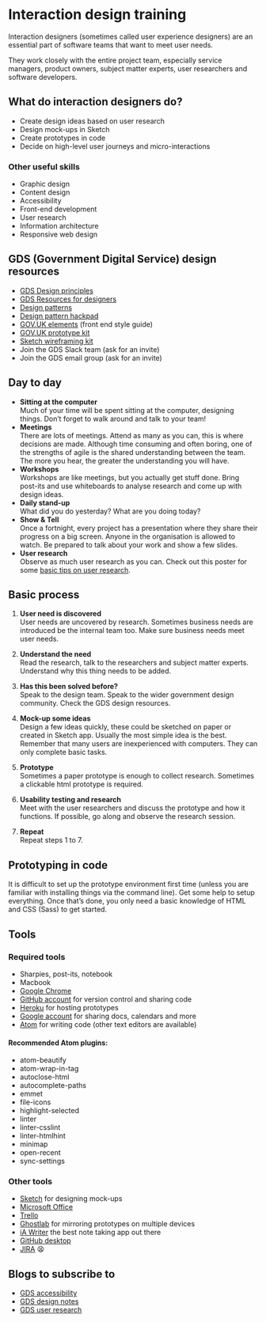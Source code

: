 # Interaction design training

Interaction designers (sometimes called user experience designers) are an essential part of software teams that want to meet user needs.

They work closely with the entire project team, especially service managers, product owners, subject matter experts, user researchers and software developers.

## What do interaction designers do?
- Create design ideas based on user research
- Design mock-ups in Sketch
- Create prototypes in code
- Decide on high-level user journeys and micro-interactions

### Other useful skills
- Graphic design
- Content design
- Accessibility
- Front-end development
- User research
- Information architecture
- Responsive web design

## GDS (Government Digital Service) design resources
- [GDS Design principles](https://www.gov.uk/design-principles)
- [GDS Resources for designers](https://www.gov.uk/service-manual/designers)
- [Design patterns](https://www.gov.uk/service-manual/user-centred-design/resources/patterns)
- [Design pattern hackpad](https://designpatterns.hackpad.com/)
- [GOV.UK elements](http://govuk-elements.herokuapp.com/) (front end style guide)
- [GOV.UK prototype kit](https://github.com/alphagov/govuk_prototype_kit)
- [Sketch wireframing kit](https://github.com/abbott567/sketch_wireframing_kit)
- Join the GDS Slack team (ask for an invite)
- Join the GDS email group (ask for an invite)

## Day to day
- **Sitting at the computer**  
Much of your time will be spent sitting at the computer, designing things. Don’t forget to walk around and talk to your team!
- **Meetings**  
There are lots of meetings. Attend as many as you can, this is where decisions are made. Although time consuming and often boring, one of the strengths of agile is the shared understanding between the team. The more you hear, the greater the understanding you will have.
- **Workshops**  
Workshops are like meetings, but you actually get stuff done. Bring post-its and use whiteboards to analyse research and come up with design ideas.
- **Daily stand-up**  
What did you do yesterday? What are you doing today?
- **Show & Tell**  
Once a fortnight, every project has a presentation where they share their progress on a big screen. Anyone in the organisation is allowed to watch. Be prepared to talk about your work and show a few slides.
- **User research**  
Observe as much user research as you can. Check out this poster for some [basic tips on user research](https://github.com/soniaturcotte/govdesign/blob/b15460d2b002f713baaf19c39ca781825f70516b/Poster_UserResearchTips.pdf).

## Basic process
1. **User need is discovered**  
User needs are uncovered by research. Sometimes business needs are introduced be the internal team too. Make sure business needs meet user needs.

2. **Understand the need**  
Read the research, talk to the researchers and subject matter experts. Understand why this thing needs to be added.

3. **Has this been solved before?**  
Speak to the design team. Speak to the wider government design community. Check the GDS design resources.

4. **Mock-up some ideas**  
Design a few ideas quickly, these could be sketched on paper or created in Sketch app. Usually the most simple idea is the best. Remember that many users are inexperienced with computers. They can only complete basic tasks.

5. **Prototype**  
Sometimes a paper prototype is enough to collect research. Sometimes a clickable html prototype is required.  

6. **Usability testing and research**  
Meet with the user researchers and discuss the prototype and how it functions. If possible, go along and observe the research session.

7. **Repeat**  
Repeat steps 1 to 7.

## Prototyping in code
It is difficult to set up the prototype environment first time (unless you are familiar with installing things via the command line). Get some help to setup everything. Once that’s done, you only need a basic knowledge of HTML and CSS (Sass) to get started.

## Tools

### Required tools
- Sharpies, post-its, notebook
- Macbook
- [Google Chrome](https://www.google.com/chrome/)
- [GitHub account](https://github.com/) for version control and sharing code
- [Heroku](https://www.heroku.com/) for hosting prototypes
- [Google account](https://accounts.google.com/signup) for sharing docs, calendars and more
- [Atom](https://atom.io/) for writing code (other text editors are available)

#### Recommended Atom plugins:
- atom-beautify
- atom-wrap-in-tag
- autoclose-html
- autocomplete-paths
- emmet
- file-icons
- highlight-selected
- linter
- linter-csslint
- linter-htmlhint
- minimap
- open-recent
- sync-settings

### Other tools
- [Sketch](https://www.sketchapp.com/) for designing mock-ups
- [Microsoft Office](https://www.office.com/)
- [Trello](https://trello.com/)
- [Ghostlab](https://www.vanamco.com/ghostlab/) for mirroring prototypes on multiple devices
- [iA Writer](https://ia.net/writer) the best note taking app out there
- [GitHub desktop](https://desktop.github.com/)
- [JIRA](https://www.atlassian.com/software/jira) 😫

## Blogs to subscribe to
- [GDS accessibility](https://accessibility.blog.gov.uk/)
- [GDS design notes](https://designnotes.blog.gov.uk/)
- [GDS user research](https://userresearch.blog.gov.uk/)
